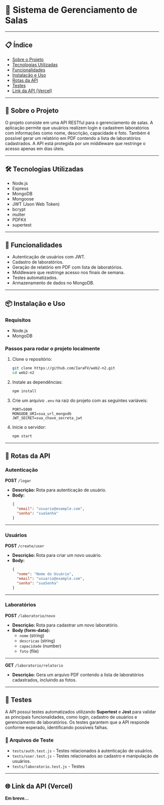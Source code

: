 # 🏫 Sistema de Gerenciamento de Salas



---

## 📋 Índice

- [Sobre o Projeto](#-sobre-o-projeto)
- [Tecnologias Utilizadas](#-tecnologias-utilizadas)
- [Funcionalidades](#-funcionalidades)
- [Instalação e Uso](#-instalação-e-uso)
- [Rotas da API](#-rotas-da-api)
- [Testes](#-testes)
- [Link da API (Vercel)](#-link-da-api-vercel)

---

## 📖 Sobre o Projeto

O projeto consiste em uma API RESTful para o gerenciamento de salas. A aplicação permite que usuários realizem login e cadastrem laboratórios com informações como nome, descrição, capacidade e foto. Também é possível gerar um relatório em PDF contendo a lista de laboratórios cadastrados. A API está protegida por um middleware que restringe o acesso apenas em dias úteis.

---

## 🛠 Tecnologias Utilizadas

- Node.js
- Express
- MongoDB
- Mongoose
- JWT (Json Web Token)
- bcrypt
- multer
- PDFKit
- supertest

---

## 🚀 Funcionalidades

- Autenticação de usuários com JWT.
- Cadastro de laboratórios.
- Geração de relatório em PDF com lista de laboratórios.
- Middleware que restringe acesso nos finais de semana.
- Testes automatizados.
- Armazenamento de dados no MongoDB.

---

## 📦 Instalação e Uso

### Requisitos

- Node.js
- MongoDB

### Passos para rodar o projeto localmente

1. Clone o repositório:
   ```bash
   git clone https://github.com/IaraFV/web2-n2.git
   cd web2-n2
   ```

2. Instale as dependências:
   ```bash
   npm install
   ```

3. Crie um arquivo `.env` na raiz do projeto com as seguintes variáveis:
   ```env
   PORT=5000
   MONGODB_URI=sua_url_mongodb
   JWT_SECRET=sua_chave_secreta_jwt
   ```

4. Inicie o servidor:
   ```bash
   npm start
   ```

---

## 🔗 Rotas da API

### **Autenticação**

**POST** `/logar`  
- **Descrição:** Rota para autenticação de usuário.
- **Body:**  
  ```json
  {
    "email": "usuario@example.com",
    "senha": "suaSenha"
  }
  ```

---

### **Usuários**

**POST** `/create/user`  
- **Descrição:** Rota para criar um novo usuário.
- **Body:**  
  ```json
  {
    "nome": "Nome do Usuário",
    "email": "usuario@example.com",
    "senha": "suaSenha"
  }
  ```

---

### **Laboratórios**

**POST** `/laboratorio/novo`  
- **Descrição:** Rota para cadastrar um novo laboratório.  
- **Body (form-data):**  
  - `nome` (string)
  - `descricao` (string)
  - `capacidade` (number)
  - `foto` (file)

---

**GET** `/laboratorio/relatorio`  
- **Descrição:** Gera um arquivo PDF contendo a lista de laboratórios cadastrados, incluindo as fotos.

---

## 🧪 Testes

A API possui testes automatizados utilizando **Supertest** e **Jest** para validar as principais funcionalidades, como login, cadastro de usuários e gerenciamento de laboratórios. Os testes garantem que a API responde conforme esperado, identificando possíveis falhas.

### 📂 Arquivos de Teste

- `tests/auth.test.js` - Testes relacionados à autenticação de usuários.
- `tests/user.test.js` - Testes relacionados ao cadastro e manipulação de usuários.
- `tests/laboratorio.test.js` - Testes


---

## 🌐 Link da API (Vercel)

**Em breve...**
